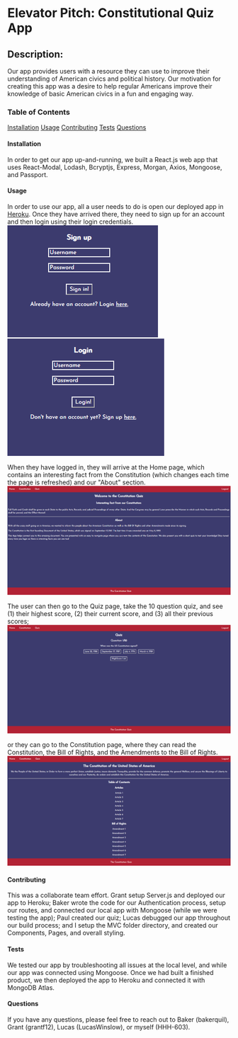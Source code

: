 # Elevator Pitch: Constitutional Quiz App

## Description:
Our app provides users with a resource they can use to improve their understanding of American civics and political history. Our motivation for creating this app was a desire to help regular Americans improve their knowledge of basic American civics in a fun and engaging way.

### Table of Contents
[Installation](#installation)
[Usage](#usage)
[Contributing](#contributing)
[Tests](#tests)
[Questions](#questions)

#### Installation
In order to get our app up-and-running, we built a React.js web app that uses React-Modal, Lodash, Bcryptjs, Express, Morgan, Axios, Mongoose, and Passport.

#### Usage
In order to use our app, all a user needs to do is open our deployed app in [Heroku](https://constitutionquiz.herokuapp.com/). Once they have arrived there, they need to sign up for an account and then login using their login credentials.
<br />
![sign-in](./client/public/assets/images/sign-in.PNG)
![login](./client/public/assets/images/login.PNG)

When they have logged in, they will arrive at the Home page, which contains an interesting fact from the Constitution (which changes each time the page is refreshed) and our "About" section.
![home](./client/public/assets/images/home.PNG)

The user can then go to the Quiz page, take the 10 question quiz, and see (1) their highest score, (2) their current score, and (3) all their previous scores;
![quiz](./client/public/assets/images/quiz.PNG)

or they can go to the Constitution page, where they can read the Constitution, the Bill of Rights, and the Amendments to the Bill of Rights.
![constitution](./client/public/assets/images/constitution.PNG)

#### Contributing
This was a collaborate team effort. Grant setup Server.js and deployed our app to Heroku; Baker wrote the code for our Authentication process, setup our routes, and connected our local app with Mongoose (while we were testing the app); Paul created our quiz; Lucas debugged our app throughout our build process; and I setup the MVC folder directory, and created our Components, Pages, and overall styling.

#### Tests
We tested our app by troubleshooting all issues at the local level, and while our app was connected using Mongoose. Once we had built a finished product, we then deployed the app to Heroku and connected it with MongoDB Atlas.

#### Questions
If you have any questions, please feel free to reach out to Baker (bakerquil), Grant (grantf12), Lucas (LucasWinslow), or myself (HHH-603).
